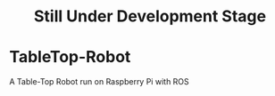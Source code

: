 <h1 align=center>Still Under Development Stage</h1>

# TableTop-Robot
A Table-Top Robot run on Raspberry Pi with ROS
